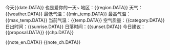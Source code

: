 今天{{date.DATA}} 也是爱你的一天~
地区：{{region.DATA}} 
天气：{{weather.DATA}} 
最低气温：{{min_temp.DATA}} 
最高气温：{{max_temp.DATA}} 
当前气温：{{temp.DATA}} 
空气质量：{{category.DATA}} 
日出时间：{{sunrise.DATA}} 
日落时间：{{sunset.DATA}} 
今日建议：{{proposal.DATA}}
{{chp.DATA}}

{{note_en.DATA}} 
{{note_ch.DATA}}